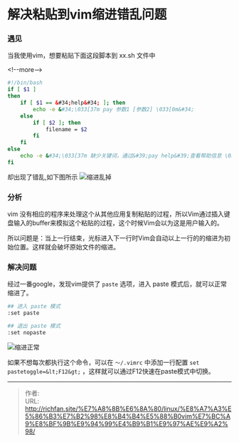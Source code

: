 # 解决粘贴到vim缩进错乱问题

### 遇见
当我使用vim，想要粘贴下面这段脚本到 xx.sh 文件中

&lt;!--more--&gt;


```bash
#!/bin/bash
if [ $1 ]
then
    if [ $1 == &#34;help&#34; ]; then
        echo -e &#34;\033[37m pay 参数1 [参数2] \033[0m&#34;
    else
        if [ $2 ]; then
            filename = $2
        fi
    fi
else
    echo -e &#34;\033[37m 缺少关键词，通过&#39;pay help&#39;查看帮助信息 \033[0m&#34;
fi
```
却出现了错乱,如下图所示
![缩进乱掉](http://img.saodiyang.com/FoIefs-sorNDjfPD69gH05is3tc5.png)

### 分析
vim 没有相应的程序来处理这个从其他应用复制粘贴的过程，所以Vim通过插入键盘输入的buffer来模拟这个粘贴的过程，这个时候Vim会以为这是用户输入的。

所以问题是：当上一行结束，光标进入下一行时Vim会自动以上一行的的缩进为初始位置。这样就会破坏原始文件的缩进。

### 解决问题
经过一番google，发现vim提供了 `paste` 选项，进入 paste 模式后，就可以正常缩进了。
```bash
## 进入 paste 模式
:set paste

## 退出 paste 模式
:set nopaste
```
![缩进正常](http://img.saodiyang.com/FpHOECFUPpgkJBKhKE_wcRYvPJ81.png)

如果不想每次都执行这个命令，可以在 `～/.vimrc` 中添加一行配置 `set pastetoggle=&lt;F12&gt;` ，这样就可以通过F12快速在paste模式中切换。


---

> 作者:   
> URL: http://richfan.site/%E7%A8%8B%E6%8A%80/linux/%E8%A7%A3%E5%86%B3%E7%B2%98%E8%B4%B4%E5%88%B0vim%E7%BC%A9%E8%BF%9B%E9%94%99%E4%B9%B1%E9%97%AE%E9%A2%98/  

